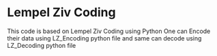 # Lempel Ziv Coding
This code is based on Lempel Ziv Coding using Python
One can Encode their data using LZ_Encoding python file and same can decode using LZ_Decoding python file
